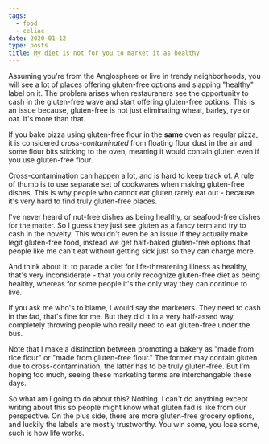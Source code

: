 ```yaml
---
tags:
  - food
  - celiac
date: 2020-01-12
type: posts
title: My diet is not for you to market it as healthy
---
```


Assuming you're from the Anglosphere or live in trendy neighborhoods, you will see a lot of places offering gluten-free options and slapping "healthy" label on it. The problem arises when restauraners see the opportunity to cash in the gluten-free wave and start offering gluten-free options. This is an issue because, gluten-free is not just eliminating wheat, barley, rye or oat. It's more than that.

If you bake pizza using gluten-free flour in the **same** oven as regular pizza, it is considered _cross-contaminated_ from floating flour dust in the air and some flour bits sticking to the oven, meaning it would contain gluten even if you use gluten-free flour.

Cross-contamination can happen a lot, and is hard to keep track of. A rule of thumb is to use separate set of cookwares when making gluten-free dishes. This is why people who cannot eat gluten rarely eat out - because it's very hard to find truly gluten-free places.

I've never heard of nut-free dishes as being healthy, or seafood-free dishes for the matter. So I guess they just see gluten as a fancy term and try to cash in the novelty. This wouldn't even be an issue if they actually make legit gluten-free food, instead we get half-baked gluten-free options that people like me can't eat without getting sick just so they can charge more.

And think about it: to parade a diet for life-threatening illness as healthy, that's very inconsiderate - that you only recognize gluten-free diet as being healthy, whereas for some people it's the only way they can continue to live.

If you ask me who's to blame, I would say the marketers. They need to cash in the fad, that's fine for me. But they did it in a very half-assed way, completely throwing people who really need to eat gluten-free under the bus.

Note that I make a distinction between promoting a bakery as "made from rice flour" or "made from gluten-free flour." The former may contain gluten due to cross-contamination, the latter has to be truly gluten-free. But I'm hoping too much, seeing these marketing terms are interchangable these days.

So what am I going to do about this? Nothing. I can't do anything except writing about this so people might know what gluten fad is like from our perspective. On the plus side, there are more gluten-free grocery options, and luckily the labels are mostly trustworthy. You win some, you lose some, such is how life works.